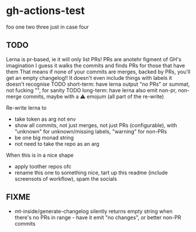 # gh-actions-test

foo
one
two
three
just in case
four

## TODO
Lerna is pr-based, ie it will only list PRs!
PRs are anotehr figment of GH's imagination
I guess it walks the commits and finds PRs for those that have them
That means if none of your commits are merges, backed by PRs, you'll get an empty changelog!! It doesn't even include things with labels it doesn't recognise
TODO short-term: have lerna output "no PRs" or summat, not fucking "", for sanity
TODO long-term: have lerna also emit non-pr, non-merge commits, maybe with a :warning: emojum (all part of the re-write)

Re-write lerna to
* take token as arg not env
* show all commits, not just merges, not just PRs (configurable), with "unknown" for unknown/missing labels, "warning" for non-PRs
* be one big monad string
* not need to take the repo as an arg

When this is in a nice shape
* apply toother repos ofc
* rename this one to something nice, tart up this readme (include screensots of workflow), spam the socials

## FIXME
* mt-inside/generate-changelog silently returns empty string when there's no PRs in range - have it emit "no changes", or better non-PR commits
